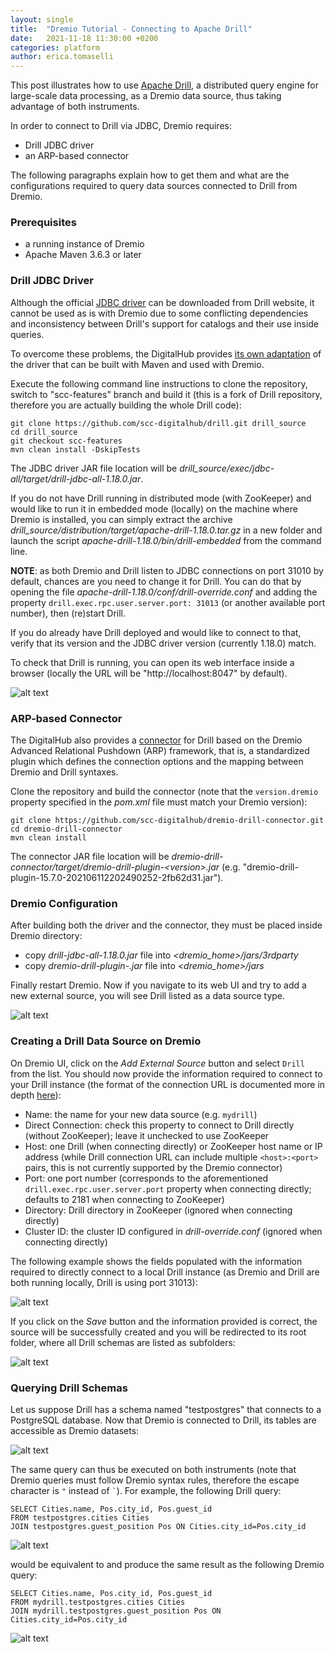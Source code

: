```yaml
---
layout: single
title:  "Dremio Tutorial - Connecting to Apache Drill"
date:   2021-11-18 11:30:00 +0200
categories: platform
author: erica.tomaselli
---
```

This post illustrates how to use [Apache Drill](http://drill.apache.org/), a distributed query engine for large-scale data processing, as a Dremio data source, thus taking advantage of both instruments.

In order to connect to Drill via JDBC, Dremio requires:

- Drill JDBC driver
- an ARP-based connector

The following paragraphs explain how to get them and what are the configurations required to query data sources connected to Drill from Dremio.

### Prerequisites

- a running instance of Dremio
- Apache Maven 3.6.3 or later

### Drill JDBC Driver

Although the official [JDBC driver](https://drill.apache.org/docs/using-the-jdbc-driver/) can be downloaded from Drill website, it cannot be used as is with Dremio due to some conflicting dependencies and inconsistency between Drill's support for catalogs and their use inside queries.

To overcome these problems, the DigitalHub provides [its own adaptation](https://github.com/scc-digitalhub/drill/tree/scc-features) of the driver that can be built with Maven and used with Dremio.

Execute the following command line instructions to clone the repository, switch to "scc-features" branch and build it (this is a fork of Drill repository, therefore you are actually building the whole Drill code):

```
git clone https://github.com/scc-digitalhub/drill.git drill_source
cd drill_source
git checkout scc-features
mvn clean install -DskipTests
```

The JDBC driver JAR file location will be *drill_source/exec/jdbc-all/target/drill-jdbc-all-1.18.0.jar*.

If you do not have Drill running in distributed mode (with ZooKeeper) and would like to run it in embedded mode (locally) on the machine where Dremio is installed, you can simply extract the archive *drill_source/distribution/target/apache-drill-1.18.0.tar.gz* in a new folder and launch the script *apache-drill-1.18.0/bin/drill-embedded* from the command line.

**NOTE**: as both Dremio and Drill listen to JDBC connections on port 31010 by default, chances are you need to change it for Drill. You can do that by opening the file *apache-drill-1.18.0/conf/drill-override.conf* and adding the property `drill.exec.rpc.user.server.port: 31013` (or another available port number), then (re)start Drill.

If you do already have Drill deployed and would like to connect to that, verify that its version and the JDBC driver version (currently 1.18.0) match.

To check that Drill is running, you can open its web interface inside a browser (locally the URL will be "http://localhost:8047" by default).

![alt text](https://raw.githubusercontent.com/scc-digitalhub/scc-digitalhub.github.io/master/assets/posts/2021-11-18-dremio-connection-to-drill/images/drill-interface.png)

### ARP-based Connector

The DigitalHub also provides a [connector](https://github.com/scc-digitalhub/dremio-drill-connector) for Drill based on the Dremio Advanced Relational Pushdown (ARP) framework, that is, a standardized plugin which defines the connection options and the mapping between Dremio and Drill syntaxes.

Clone the repository and build the connector (note that the `version.dremio` property specified in the *pom.xml* file must match your Dremio version):

```
git clone https://github.com/scc-digitalhub/dremio-drill-connector.git
cd dremio-drill-connector
mvn clean install
```

The connector JAR file location will be *dremio-drill-connector/target/dremio-drill-plugin-\<version\>.jar* (e.g. "dremio-drill-plugin-15.7.0-202106112202490252-2fb62d31.jar").

### Dremio Configuration

After building both the driver and the connector, they must be placed inside Dremio directory:

- copy *drill-jdbc-all-1.18.0.jar* file into *\<dremio_home\>/jars/3rdparty*
- copy *dremio-drill-plugin-<version>.jar* file into *\<dremio_home\>/jars*

Finally restart Dremio. Now if you navigate to its web UI and try to add a new external source, you will see Drill listed as a data source type.

![alt text](https://raw.githubusercontent.com/scc-digitalhub/scc-digitalhub.github.io/master/assets/posts/2021-11-18-dremio-connection-to-drill/images/dremio-datasources.png)

### Creating a Drill Data Source on Dremio

On Dremio UI, click on the *Add External Source* button and select `Drill` from the list. You should now provide the information required to connect to your Drill instance (the format of the connection URL is documented more in depth [here](https://drill.apache.org/docs/using-the-jdbc-driver/#using-the-jdbc-url-for-a-random-drillbit-connection)):

- Name: the name for your new data source (e.g. `mydrill`)
- Direct Connection: check this property to connect to Drill directly (without ZooKeeper); leave it unchecked to use ZooKeeper
- Host: one Drill (when connecting directly) or ZooKeeper host name or IP address (while Drill connection URL can include multiple `<host>:<port>` pairs, this is not currently supported by the Dremio connector)
- Port: one port number (corresponds to the aforementioned `drill.exec.rpc.user.server.port` property when connecting directly; defaults to 2181 when connecting to ZooKeeper)
- Directory: Drill directory in ZooKeeper (ignored when connecting directly)
- Cluster ID: the cluster ID configured in *drill-override.conf* (ignored when connecting directly)

The following example shows the fields populated with the information required to directly connect to a local Drill instance (as Dremio and Drill are both running locally, Drill is using port 31013):

![alt text](https://raw.githubusercontent.com/scc-digitalhub/scc-digitalhub.github.io/master/assets/posts/2021-11-18-dremio-connection-to-drill/images/new-source.png)

If you click on the *Save* button and the information provided is correct, the source will be successfully created and you will be redirected to its root folder, where all Drill schemas are listed as subfolders:

![alt text](https://raw.githubusercontent.com/scc-digitalhub/scc-digitalhub.github.io/master/assets/posts/2021-11-18-dremio-connection-to-drill/images/drill-schemas.png)

### Querying Drill Schemas

Let us suppose Drill has a schema named "testpostgres" that connects to a PostgreSQL database. Now that Dremio is connected to Drill, its tables are accessible as Dremio datasets:

![alt text](https://raw.githubusercontent.com/scc-digitalhub/scc-digitalhub.github.io/master/assets/posts/2021-11-18-dremio-connection-to-drill/images/drill-postgres.png)

The same query can thus be executed on both instruments (note that Dremio queries must follow Dremio syntax rules, therefore the escape character is `"` instead of `` ` ``). For example, the following Drill query:

```
SELECT Cities.name, Pos.city_id, Pos.guest_id
FROM testpostgres.cities Cities
JOIN testpostgres.guest_position Pos ON Cities.city_id=Pos.city_id
```

![alt text](https://raw.githubusercontent.com/scc-digitalhub/scc-digitalhub.github.io/master/assets/posts/2021-11-18-dremio-connection-to-drill/images/drill-result.png)

would be equivalent to and produce the same result as the following Dremio query:

```
SELECT Cities.name, Pos.city_id, Pos.guest_id
FROM mydrill.testpostgres.cities Cities
JOIN mydrill.testpostgres.guest_position Pos ON Cities.city_id=Pos.city_id
```

![alt text](https://raw.githubusercontent.com/scc-digitalhub/scc-digitalhub.github.io/master/assets/posts/2021-11-18-dremio-connection-to-drill/images/dremio-result.png)

